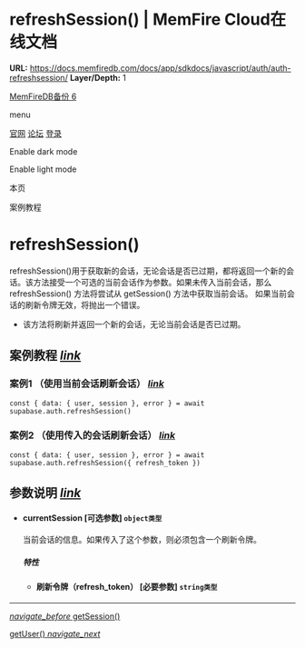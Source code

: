 # refreshSession() | MemFire Cloud在线文档

**URL:** https://docs.memfiredb.com/docs/app/sdkdocs/javascript/auth/auth-refreshsession/
**Layer/Depth:** 1

[MemFireDB备份 6](/)

menu

[官网](https://memfiredb.com/)
[论坛](https://community.memfiredb.com/)
[登录](https://cloud.memfiredb.com/auth/login)

Enable dark mode

Enable light mode

本页

案例教程

# refreshSession()

refreshSession()用于获取新的会话，无论会话是否已过期，都将返回一个新的会话。该方法接受一个可选的当前会话作为参数。如果未传入当前会话，那么 refreshSession() 方法将尝试从 getSession() 方法中获取当前会话。
如果当前会话的刷新令牌无效，将抛出一个错误。

* 该方法将刷新并返回一个新的会话，无论当前会话是否已过期。

## 案例教程 [*link*](#%e6%a1%88%e4%be%8b%e6%95%99%e7%a8%8b)

### 案例1 （使用当前会话刷新会话） [*link*](#%e6%a1%88%e4%be%8b1-%e4%bd%bf%e7%94%a8%e5%bd%93%e5%89%8d%e4%bc%9a%e8%af%9d%e5%88%b7%e6%96%b0%e4%bc%9a%e8%af%9d)

```
const { data: { user, session }, error } = await supabase.auth.refreshSession()
```

### 案例2 （使用传入的会话刷新会话） [*link*](#%e6%a1%88%e4%be%8b2-%e4%bd%bf%e7%94%a8%e4%bc%a0%e5%85%a5%e7%9a%84%e4%bc%9a%e8%af%9d%e5%88%b7%e6%96%b0%e4%bc%9a%e8%af%9d)

```
const { data: { user, session }, error } = await supabase.auth.refreshSession({ refresh_token })
```

## 参数说明 [*link*](#%e5%8f%82%e6%95%b0%e8%af%b4%e6%98%8e)

* #### currentSession [可选参数] `object类型`

  当前会话的信息。如果传入了这个参数，则必须包含一个刷新令牌。

  ##### 特性

  + #### 刷新令牌（refresh\_token） [必要参数] `string类型`

---

[*navigate\_before* getSession()](/docs/app/sdkdocs/javascript/auth/auth-getsession/)

[getUser() *navigate\_next*](/docs/app/sdkdocs/javascript/auth/auth-getuser/)